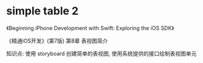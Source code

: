 # simple table 2

《Beginning iPhone Development with Swift: Exploring the iOS SDK》

《精通iOS开发》(第7版) 第8章 表视图简介

知识点: 使用 storyboard 创建简单的表视图, 使用系统提供的接口绘制表视图单元
